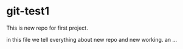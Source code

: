 # git-test1
This is new repo for first project.

in this file we tell everything about new repo and new working.
 an ...